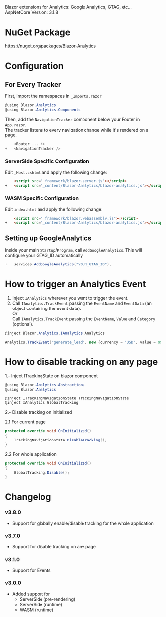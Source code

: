 Blazor extensions for Analytics: Google Analytics, GTAG, etc...<br/>
AspNetCore Version: 3.1.8

# NuGet Package
https://nuget.org/packages/Blazor-Analytics

# Configuration

## For Every Tracker

First, import the namespaces in `_Imports.razor`

```csharp
@using Blazor.Analytics
@using Blazor.Analytics.Components
```

Then, add the `NavigationTracker` component below your Router in `App.razor`.<br/>
The tracker listens to every navigation change while it's rendered on a page.

```csharp diff
    <Router ... />
+   <NavigationTracker />
```

### ServerSide Specific Configuration

Edit `_Host.cshtml` and apply the following change:

```html diff
    <script src="_framework/blazor.server.js"></script>
+   <script src="_content/Blazor-Analytics/blazor-analytics.js"></script>
```

### WASM Specific Configuration

Edit `index.html` and apply the following change:

```html diff
    <script src="_framework/blazor.webassembly.js"></script>
+   <script src="_content/Blazor-Analytics/blazor-analytics.js"></script>
```

## Setting up GoogleAnalytics

Inside your main `Startup`/`Program`, call `AddGoogleAnalytics`. This will configure your GTAG_ID automatically.

```csharp diff
+   services.AddGoogleAnalytics("YOUR_GTAG_ID");
```

# How to trigger an Analytics Event

1. Inject `IAnalytics` wherever you want to trigger the event.
2. Call `IAnalytics.TrackEvent` passing the `EventName` and `EventData` (an object containing the event data).
<br>Or<br>
 Call `IAnalytics.TrackEvent` passing the `EventName`, `Value` and `Category` (optional).

```csharp
@inject Blazor.Analytics.IAnalytics Analytics

Analytics.TrackEvent("generate_lead", new {currency = "USD", value = 99.99});
```

# How to disable tracking on any page

1.- Inject ITrackingState on blazor component

```csharp
@using Blazor.Analytics.Abstractions
@using Blazor.Analytics

@inject ITrackingNavigationState TrackingNavigationState
@inject IAnalytics GlobalTracking
```

2.- Disable tracking on initialized

2.1 For current page
```csharp
protected override void OnInitialized()
{
    TrackingNavigationState.DisableTracking();
}
```
2.2 For whole application
```csharp
protected override void OnInitialized()
{
    GlobalTracking.Disable();
}
```

# Changelog
### v3.8.0
- Support for globally enable/disable tracking for the whole application
### v3.7.0
- Support for disable tracking on any page
### v3.1.0
- Support for Events
### v3.0.0
- Added support for
  - ServerSide (pre-rendering)
  - ServerSide (runtime)
  - WASM (runtime)
